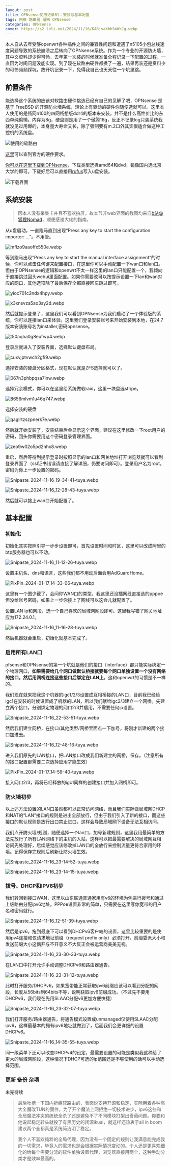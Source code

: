```yaml
---
layout: post
title: OPNsense使用记录01：安装与基本配置
tags: 网络 路由器 组网 OPNsense
categories: OPNsense
cover: https://s2.loli.net/2024/11/16/KABjvaXbhSmWkCg.webp
---
```


本人自从去年受够openwrt各种插件之间的兼容性问题和遭遇了n5105小包总线速度问题导致的系统崩溃之后转向了OPNsense系统。作为一个专业的开源防火墙，其中文资料却少得可怜，去年第一次装的时候就准备全程记录一下配置的过程，一直因为时间问题没能实现。到了现在软路由硬件都换了一遍，结果再装还是资料少的可怜频频踩坑，故开坑记录一下，免得我自己也天天往一个坑里跳。

## 前置条件

能选择这个系统的应该对软路由硬件挑选已经有自己的见解了吧，OPNsense 是基于 FreeBSD 的开源防火墙系统，理论上有驱动的硬件你随便选就可以。这里本人使用的是畅网n100的四网畅想版ddr4的版本来安装，并不是什么高性价比的东西单纯偷懒。内存为8g，硬盘则是用了一个傲腾16g，反正不记录log只装系统我就没见过用爆的，本身量大寿命又长，除了强制要有m.2口外其实很适合做这种工控机的系统盘。

![使用的软路由](https://s2.loli.net/2024/11/16/76vmM8Q5gTxUqFA.jpg)

[这里](go?url=https://opnsense.org/users/get-started/)可以查到官方的硬件要求。

[你可以在这里下载到OPNsense](go?url=https://opnsense.org/download/)，下载类型选择amd64和dvd，镜像国内选北京大学的即可。下载好后可以直接用[rufus](go?url=https://rufus.ie/zh/)写入u盘安装。

![下载界面](https://s2.loli.net/2024/11/16/W9buyensYvR73xd.webp)

## 系统安装

> 因本人没有采集卡并且不喜欢拍屏，故本节非web界面的截图均来自[b站@狐狸Nomad](go?url=https://www.bilibili.com/opus/784755568172597299)，顺便感谢大佬的指南。

从u盘启动，一直跑马直到出现“Press any key to start the configuration importer: ...”。不用管。

![mflzo9aaoffx550e.webp](https://s2.loli.net/2024/11/16/E2uJVXs6jCLgGdA.webp)

等到跑马出现“Press any key to start the manual interface assignment”的时候，你可以点击任何键来配置接口，在这里你可以手动配置一下wan口和lan口。但由于OPNsense的逻辑和openwrt不太一样这里的lan口只能配置一个，我倾向于直接跳过回头webui里面配置。如果你需要改可以按提示设置一下lan和wan对应的网口，其他选项除了最后保存全都直接回车跳过即可。

![yioc701c2ndx4hpy.webp](https://s2.loli.net/2024/11/16/lGhiKkZEBuw7x3a.webp)

![x3xnsvza5ao3sy2d.webp](https://s2.loli.net/2024/11/16/cD1TMyPBCOrw26i.webp)

然后就提示登录了，这里我们可以看到OPNsense为我们启动了一个体验版的系统，你可以连接lan口来体验。这里我们登录安装账号来开始安装到本地，在24.7版本安装账号名为installer,密码opnsense。

![t50aqha0g8eufwp4.webp](https://s2.loli.net/2024/11/16/mN2i3JsAHxQ7gGV.webp)

登录后就进入了安装界面，选择默认键盘布局。

![cuxvjptvwch2gfi9.webp](https://s2.loli.net/2024/11/16/WcLKmDgY3e5hJqH.webp)

选择安装的硬盘分区格式，现在默认就是ZFS选择就可以了。

![067n3phbpqsa7inw.webp](https://s2.loli.net/2024/11/16/GBVRW27Z93Dvifm.webp)

选择冗余模式，你可以在这里给系统做软raid，这里一块盘选stripe。

![8656mlvm1u46q747.webp](https://s2.loli.net/2024/11/16/hOI1PvJxFLUZ4EX.webp)

选择安装的硬盘

![qaglrtzszpnerk7e.webp](https://s2.loli.net/2024/11/16/Ay863jMLWHT5rhJ.webp)

然后就开始安装了，安装结束后会显示这个界面，建议在这里修改一下root用户的密码，回头你需要用这个密码登录管理界面。

![zeo9w02o5pd2nhx8.webp](https://s2.loli.net/2024/11/16/BxSnqEpr5iHPWdh.webp)

重启，然后等待到提示登录时按照显示的lan口和网关地址打开浏览器就可以看到登录界面了（ssl证书错误请直接了解详细，仍要访问即可）。登录用户名为root，密码为你上一步设置的密码。

![Snipaste_2024-11-16_19-34-41-tuya.webp](https://s2.loli.net/2024/11/16/6Rt4Fim7SenPQTO.webp)

![Snipaste_2024-11-16_12-28-43-tuya.webp](https://s2.loli.net/2024/11/16/C9TbK4WuitFQS8g.webp)

然后就可以接上wan口开始配置了。

## 基本配置

### 初始化

初始化其实按照引导一步步设置即可，首先设置时间和时区，这里可以改成阿里的btp服务器也可以不动。

![Snipaste_2024-11-16_11-12-26-tuya.webp](https://s2.loli.net/2024/11/16/vBoS8WcAGPqf6Ht.webp)

设置主机名、dns和语言，这些我们都不用动后面会用AdGuardHome。

![PixPin_2024-01-17_14-33-06-tuya.webp](https://s2.loli.net/2024/11/16/MjPGNLkrOHzxsIW.webp)

这里有一个图少截了，会问你WAN口的类型，我这里还没插网线直接选的pppoe但没给账号密码，如果上一步你接上了网线可以这会儿就配置了。

设置LAN ip和网段，选一个自己喜欢的局域网网段即可。这里我写错了网关地址应为172.24.0.1。

![Snipaste_2024-11-16_11-16-28-tuya.webp](https://s2.loli.net/2024/11/16/IFhcfkrTKPJjgBG.webp)

然后机器就会重启，初始化就基本完成了。

### 启用所有LAN口

pfsense和OPNsense的第一个坑就是他们的接口（interface）都只能实际绑定一个物理网口，**如果需要给几个网口做默认桥接就要每个网口单独设置一个没有网络的接口，然后用网桥连接这些接口后绑定在LAN上**。这和openwrt的习惯是不一样的。

我们现在就来把我这个机器的igc1/2/3设置成互相桥接的LAN口，目前我已经给igc1在安装的时候设置成了机器的LAN，所以我们献给igc2/3建立一个网桥。先建立两个接口，分别绑定物理的网口2/3并启用，不需要任何ip设置。

![Snipaste_2024-11-16_22-53-51-tuya.webp](https://s2.loli.net/2024/11/16/4b9rzAoOsVP6nCF.webp)

然后我们建立网桥，在接口/其他类型/网桥里面点一下加号，将刚才新建的两个接口加进去。

![Snipaste_2024-11-16_12-48-16-tuya.webp](https://s2.loli.net/2024/11/16/vYslxmLFd1qeZ8U.webp)

进入我们原先的LAN接口，把LAN接口改成我们新建立的网桥，保存。（注意所有的接口配置都需要二次选择应用才能生效）

![PixPin_2024-01-17_14-59-40-tuya.webp](https://s2.loli.net/2024/11/16/xhrIaGD9LpWAokb.webp)

接入网口2/3，再将已经释放的igc1同样的创建接口并加入网桥即可。

### 防火墙初步

以上述方法设置的LAN口虽然都可以正常访问网络，而且我们实际做局域网DHCP和NAT的“LAN”接口的规则是进出全部放行，但由于我们引入了新的接口，而这些接口的默认规则是放行出口禁止进口，这样会导致局域网下设备无法互相访问。

我们点开防火墙/规则，随便选择一个lan口，加号新建规则，这里我用最简单的方法先放行了所有LAN网络下的主机的入站，这样可以把最需要解决的局域网互相访问先处理好，后续感觉应该修改掉LAN口的全放行来控制流量更符合家用的环境。记得保存完规则后刷新让防火墙生效。

![Snipaste_2024-11-16_23-14-52-tuya.webp](https://s2.loli.net/2024/11/16/fKWw8ersMQVEh17.webp)

![Snipaste_2024-11-16_23-14-15-tuya.webp](https://s2.loli.net/2024/11/16/qcztvDEerpwV5d7.webp)

### 拨号、DHCP和IPV6初步

我们转回到接口WAN，这里以山东联通普通家用有v6的环境为例进行拨号和通过上级路由分配ipv6地址。PPPoe设置非常的简单，只需要在这里写你宽带的用户名和密码就行。

![Snipaste_2024-11-16_12-51-39-tuya.webp](https://s2.loli.net/2024/11/16/5erXQj4PKCwhc9s.webp)

然后是ipv6，拖到最底下可以看到DHCPv6客户端的设置，这里比较重要的是使用ipv4连接和仅请求地址前缀（request prefix only）必须打开。前缀委派大小和发送前缀大小这俩开与不开意义不大反正会被运营商美美无视。

![Snipaste_2024-11-16_23-30-33-tuya.webp](https://s2.loli.net/2024/11/16/gRt9LsvwbciG1OM.webp)

在LAN口中打开允许手动调整DHCPv6和路由器通告。

![Snipaste_2024-11-16_23-31-12-tuya.webp](https://s2.loli.net/2024/11/16/LDvoBWAXs6bakFg.webp)

此时打开服务/DHCPv6，如果宽带能正常获取ipv6前缀应该可以看到分配的网段，长度从56bits到64bits不等，说明获取ipv6前缀成功。（不过先不要用DHCPv6，我们现在先用SLAAC分配v6更加方便快捷）

![Snipaste_2024-11-16_23-32-07-tuya.webp](https://s2.loli.net/2024/11/16/FdQajGlLuOsw7CY.webp)

我们打开服务/路由器通告，将通告模式设置成unmanaged仅使用SLAAC分配ipv6，这样最基本的拥有ipv6地址就做到了，后面我们会更详细的设置DHCPv6。

![Snipaste_2024-11-16_14-35-55-tuya.webp](https://s2.loli.net/2024/11/16/QcMNgoTUYEBjDFA.webp)

同一级菜单下还可以改变DHCPv4的设定，最需要设置的可能是类似我这种给了更大的局域网网段，这种情况下DHCP可选的ip范围还是不够使用的话可以手动选择范围。

### 更新 备份 杂项

未完待续

> 最后吐槽一下国内折腾软路由的，表面说支持开源和稳定，实际用着各种高大全魔改TUN的固件，为了开个魔法上网拒绝一切技术进步，ipv6这些和全局魔法冲突的统统全杀了还是避免不了不同模块打架出奇葩问题。你要和他说起稳定转头就投了有黑历史的闭源ikuai，就这样还热衷于all in boom建议两个全都真是系统简洁明了稳定。
> 
> 我个人不喜欢纯粹的全局代理，因为没有一个固定的规则让我满意能完成我的一切需求，毕竟人的需求也是会根据实际情况变动的。个人还是更喜欢细化的给每个需要分流的软件单独设置代理，浏览器直接用两个，这种手动分类才是效率最高的。


